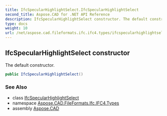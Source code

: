 ```yaml
---
title: IfcSpecularHighlightSelect.IfcSpecularHighlightSelect
second_title: Aspose.CAD for .NET API Reference
description: IfcSpecularHighlightSelect constructor. The default constructor
type: docs
weight: 10
url: /net/aspose.cad.fileformats.ifc.ifc4.types/ifcspecularhighlightselect/ifcspecularhighlightselect/
---
```

## IfcSpecularHighlightSelect constructor

The default constructor.

```csharp
public IfcSpecularHighlightSelect()
```

### See Also

* class [IfcSpecularHighlightSelect](../)
* namespace [Aspose.CAD.FileFormats.Ifc.IFC4.Types](../../ifcspecularhighlightselect/)
* assembly [Aspose.CAD](../../../)


